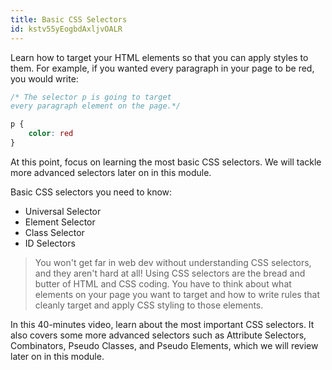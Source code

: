 ```yaml
---
title: Basic CSS Selectors
id: kstv55yEogbdAxljvOALR
---
```

Learn how to target your HTML elements so that you can apply styles to them. For example, if you wanted every paragraph in your page to be red, you would write:

``` css
/* The selector p is going to target 
every paragraph element on the page.*/

p {
    color: red
}
```

At this point, focus on learning the most basic CSS selectors. We will tackle more advanced selectors later on in this module.

Basic CSS selectors you need to know:

* Universal Selector
* Element Selector
* Class Selector
* ID Selectors

<lazy-image class="max-w-lg" src="front-end-developer/en/css-selector.png"></lazy-image>

<link-bookmark href="https://www.youtube.com/watch?v=dcCCOiQ1ZuM" title="CSS Selectors Made Easy - HTML CSS Tutorial for Beginners">

> You won't get far in web dev without understanding CSS selectors, and they aren't hard at all! Using CSS selectors are the bread and butter of HTML and CSS coding.  You have to think about what elements on your page you want to target and how to write rules that cleanly target and apply CSS styling to those elements.

</link-bookmark>

<link-bookmark href="https://www.youtube.com/watch?v=qj20o5UQ3qI" title="CSS Selectors Made Easy - HTML CSS Tutorial for Beginners" :concepts="['Universal Selector', 'Element Selector', 'Class Selector', 'ID Selectors']">In this 40-minutes video, learn about the most important CSS selectors. It also covers some more advanced selectors such as Attribute Selectors, Combinators, Pseudo Classes, and Pseudo Elements, which we will review later on in this module.</link-bookmark>
